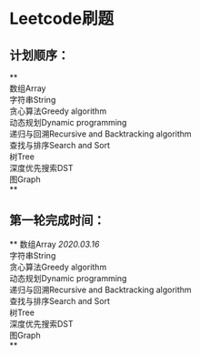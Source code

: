 # Leetcode刷题       
         
## 计划顺序： 
**    
数组Array                
字符串String             
贪心算法Greedy algorithm            
动态规划Dynamic programming            
递归与回溯Recursive and Backtracking algorithm            
查找与排序Search and Sort            
树Tree             
深度优先搜索DST               
图Graph                   
**


## 第一轮完成时间：
**
数组Array 												*2020.03.16*          
字符串String          
贪心算法Greedy algorithm             
动态规划Dynamic programming            
递归与回溯Recursive and Backtracking algorithm             
查找与排序Search and Sort             
树Tree           
深度优先搜索DST          
图Graph             
**